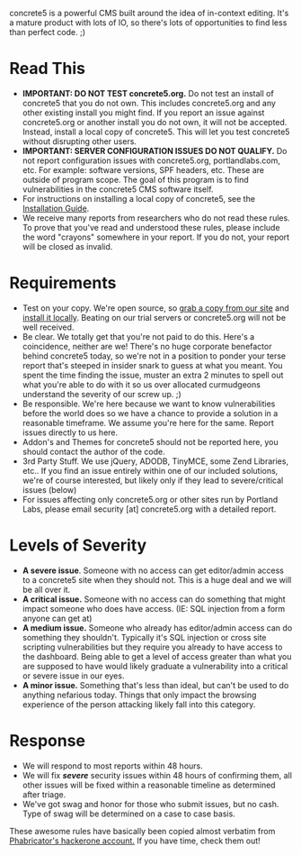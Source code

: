 concrete5 is a powerful CMS built around the idea of in-context editing. It's a mature product with lots of IO, so there's lots of opportunities to find less than perfect code. ;) 

Read This
=========
* __IMPORTANT: DO NOT TEST concrete5.org.__ Do not test an install of concrete5 that you do not own. This includes concrete5.org and any other existing install you might find. If you report an issue against concrete5.org or another install you do not own, it will not be accepted. Instead, install a local copy of concrete5. This will let you test concrete5 without disrupting other users.
* __IMPORTANT: SERVER CONFIGURATION ISSUES DO NOT QUALIFY.__ Do not report configuration issues with concrete5.org, portlandlabs.com, etc. For example: software versions, SPF headers, etc. These are outside of program scope. The goal of this program is to find vulnerabilities in the concrete5 CMS software itself.
* For instructions on installing a local copy of concrete5, see the [Installation Guide](http://www.concrete5.org/documentation/developers/5.7/installation).
* We receive many reports from researchers who do not read these rules. To prove that you've read and understood these rules, please include the word "crayons" somewhere in your report. If you do not, your report will be closed as invalid.

Requirements
============ 

* Test on your copy. We're open source, so [grab a copy from our site](http://www.concrete5.org/developers/downloads/) and [install it locally](http://www.concrete5.org/documentation/developers/5.7/installation). Beating on our trial servers or concrete5.org will not be well received.
* Be clear. We totally get that you're not paid to do this. Here's a coincidence, neither are we! There's no huge corporate benefactor behind concrete5 today, so we're not in a position to 
ponder your terse report that's steeped in insider snark to guess at what you meant. You spent the time finding the issue, muster an extra 2 minutes to spell out what you're able to do with it 
so us over allocated curmudgeons understand the severity of our screw up. ;)
* Be responsible. We're here because we want to know vulnerabilities before the world does so we have a chance to provide a solution in a reasonable timeframe. We assume you're here for the 
same. Report issues directly to us here.
* Addon's and Themes for concrete5 should not be reported here, you should contact the author of the code.
* 3rd Party Stuff. We use jQuery, ADODB, TinyMCE, some Zend Libraries, etc.. If you find an issue entirely within one of our included solutions, we're of course interested, but likely only if 
they lead to severe/critical issues (below)
* For issues affecting only concrete5.org or other sites run by Portland Labs, please email security [at] concrete5.org with a detailed report.

Levels of Severity
======
* __A severe issue__. Someone with no access can get editor/admin access to a concrete5 site when they should not. This is a huge deal and we will be all over it.
* __A critical issue.__ Someone with no access can do something that might impact someone who does have access. (IE: SQL injection from a form anyone can get at)
* __A medium issue.__ Someone who already has editor/admin access can do something they shouldn't. Typically it's SQL injection or cross site scripting vulnerabilities but they require you already 
to have access to the dashboard. Being able to get a level of access greater than what you are supposed to have would likely graduate a vulnerability into a critical or severe issue in our eyes.
* __A minor issue.__ Something that's less than ideal, but can't be used to do anything nefarious today. Things that only impact the browsing experience of the person attacking likely fall into this 
category.

Response
=======
* We will respond to most reports within 48 hours.
* We will fix ___severe___ security issues within 48 hours of confirming them, all other issues will be fixed within a reasonable timeline as determined after triage.
* We've got swag and honor for those who submit issues, but no cash. Type of swag will be determined on a case to case basis.


These awesome rules have basically been copied almost verbatim from [Phabricator's hackerone account.](https:////hackerone.com/phabricator) If you have time, check them out!
